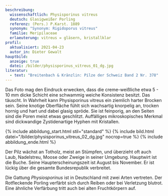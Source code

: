 ```yaml
---
beschreibung:
  wissenschaftlich: Physisporinus vitreus
  deutsch: Glasigweißer Porling
  referenz: (Pers.) P.Karst. 1889
  synonym: "Synonym: Rigidoporus vitreus"
  familie: Meripilaceae
  erlaeuterung: vitreus = gläsern, kristallklar
profil:
  aktualisiert: 2021-04-23
  autor_in: Dieter Gewalt
hauptbild:
  anzeige: true
  datei: /bilder/physisporinus_vitreus_01_dg.jpg
literatur:
  - text: "Breitenbach & Kränzlin: Pilze der Schweiz Band 2 Nr. 378"
---
```

Das Foto mag den Eindruck erwecken, dass die creme-weißliche etwa 5 - 10 mm dicke Schicht eine schwammig weiche Konsistenz besitzt. Das täuscht. In Wahrheit kann Physisporinus vitreus ein ziemlich harter Brocken sein. Seine knotige Oberfläche fühlt sich wachsartig knorpelig an, trocken hornig und hart und dabei glasig spröde. Sie ist feinporig, an den Seiten sind die Poren meist etwas geschlitzt. Auffälliges mikroskopisches Merkmal sind dickwandige Zystidenartige Hyphen mit Kristallen.

{% include abbildung_start.html stil="standard" %}
{% include bild.html datei="/bilder/physisporinus_vitreus_02_dg.jpg" nocrop=true %}
{% include abbildung_ende.html %}

Der Pilz wächst an Totholz, meist an Stümpfen, und überzieht oft auch Laub, Nadelstreu, Moose oder Zweige in seiner Umgebung. Hauptwirt ist die Buche. Seine Haupterscheinungszeit ist August bis November. Er ist lückig über die gesamte Bundesrepublik verbreitet.

Die Gattung *Physiosporinus* ist in Deutschland mit zwei Arten vertreten. Der Rotfleckende Porling verfärbt sich durch Reiben oder bei Verletzung blutrot. Eine ähnliche Verfärbung tritt auch bei alten Fruchtkörpern auf.